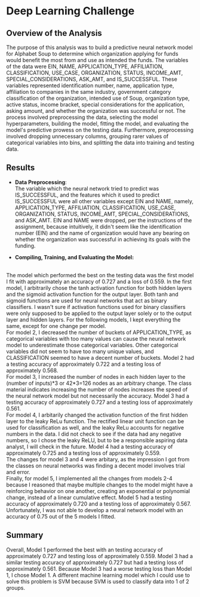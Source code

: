 # Deep Learning Challenge

## Overview of the Analysis



The purpose of this analysis was to build a predictive neural network model for Alphabet Soup to determine which organization applying for funds would benefit the most from and use as intended the funds. The variables of the data were EIN, NAME, APPLICATION_TYPE, AFFILIATION, CLASSIFICATION, USE_CASE, ORGANIZATION, STATUS, INCOME_AMT, SPECIAL_CONSIDERATIONS, ASK_AMT, and IS_SUCCESSFUL. These variables represented identification number, name, application type, affiliation to companies in the same industry, government category classification of the organization, intended use of Soup, organization type, active status, income bracket, special considerations for the application, asking amount, and whether the organization was successful or not. The process involved preprocessing the data, selecting the model hyperparameters, building the model, fitting the model, and evaluating the model's predictive prowess on the testing data. Furthermore, preprocessing involved dropping unnecessary columns, grouping rarer values of categorical variables into bins, and splitting the data into training and testing data. 


## Results

* **Data Preprocessing**:
<br/>    The variable which the neural network tried to predict was IS_SUCCESSFUL, and the features which it used to predict IS_SUCCESSFUL were all other variables except EIN and NAME, namely, APPLICATION_TYPE, AFFILIATION, CLASSIFICATION, USE_CASE, ORGANIZATION, STATUS, INCOME_AMT, SPECIAL_CONSIDERATIONS, and ASK_AMT. EIN and NAME were dropped, per the instructions of the assignment, because intuitively, it didn't seem like the identification number (EIN) and the name of organization would have any bearing on whether the organization was successful in achieving its goals with the funding. 



* **Compiling, Training, and Evaluating the Model:**
<br/>
The model which performed the best on the testing data was the first model I fit with approximately an accuracy of 0.727 and a loss of 0.559. In the first model, I arbitrarily chose the tanh activation function for both hidden layers and the sigmoid activation function for the output layer. Both tanh and sigmoid functions are used for neural networks that act as binary classifiers. I wasn't sure if activation functions used for binary classifiers were only supposed to be applied to the output layer solely or to the output layer and hidden layers. For the following models, I kept everything the same, except for one change per model.
<br/> For model 2, I decreased the number of buckets of APPLICATION_TYPE, as categorical variables with too many values can cause the neural network model to underestimate those categorical variables. Other categorical variables did not seem to have too many unique values, and CLASSIFICATION seemed to have a decent number of buckets. Model 2 had a testing accuracy of approximately 0.722 and a testing loss of approximately 0.568. 
<br/>For model 3, I increased the number of nodes in each hidden layer to the (number of inputs)*3 or 42*3=126 nodes as an arbitrary change. The class material indicates increasing the number of nodes increases the speed of the neural network model but not necessarily the accuracy. Model 3 had a testing accuracy of approximately 0.727 and a testing loss of approximately 0.561. 
<br/>For model 4, I arbitarily changed the activation function of the first hidden layer to the leaky ReLu function. The rectified linear unit function can be used for classification as well, and the leaky ReLu accounts for negative numbers in the data. I did not check to see if the data had any negative numbers, so I chose the leaky ReLU, but to be a responsible aspiring data analyst, I will check in the future. Model 4 had a testing accuracy of approximately 0.725 and a testing loss of approximately 0.559.
<br/>The changes for model 3 and 4 were arbitary, as the impression I got from the classes on neural networks was finding a decent model involves trial and error. 
<br/>Finally, for model 5, I implemented all the changes from models 2-4 because I reasoned that maybe multiple changes to the model might have a reinforcing behavior on one another, creating an exponential or polynomial change, instead of a linear cumulative effect. Model 5 had a testing accuracy of approximately 0.720 and a testing loss of approximately 0.567.
<br/> Unfortunately, I was not able to develop a neural network model with an accuracy of 0.75 out of the 5 models I fitted.


  

## Summary

Overall, Model 1 performed the best with an testing accuracy of approximately 0.727 and testing loss of approximately 0.559. Model 3 had a similar testing accuracy of approximately 0.727 but had a testing loss of approximately 0.561. Because Model 3 had a worse testing loss than Model 1, I chose Model 1. A different machine learning model which I could use to solve this problem is SVM because SVM is used to classify data into 1 of 2 groups. 
